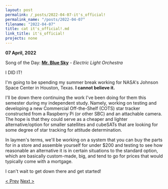 ```yaml
---
layout: post
permalink: /_posts/2022-04-07-it's_official!
permalink_name: "/posts/2022-04-07"
filename: "2022-04-07"
title: cat it's_official!.md
link_title: it's_official!
projects: none
---
```

**07 April, 2022**

Song of the Day: [**Mr. Blue Sky**](https://youtu.be/wuJIqmha2Hk) - *Electric Light Orchestra*

I DID IT!

I'm going to be spending my summer break working for NASA's Johnson Space Center in Houston, Texas. **I cannot  believe it.**

I'll be down there continuing the work I've been doing for them this semester during my independent study. Namely, working on testing and developing a new Commercial Off-the-Shelf (COTS) star tracker constructed from a Raspberry Pi (or other SBC) and an attachable camera. The hope is that they could serve as a cheaper and lighter alternative/option for smaller satellites and cubeSATs that are looking for some degree of star tracking for attitude determination.

In laymen's terms, we'll be working on a system that you can buy the parts for in a store and assemble yourself for under $200 and testing to see how reasonable an alternative it is in certain situations to the standard option, which are basically custom-made, big, and tend to go for prices that would typically come with a mortgage.

I can't wait to get down there and get started!

[< Prev](/_posts/2022-04-06-no_rest)    [Next >](/all_caught_up)

